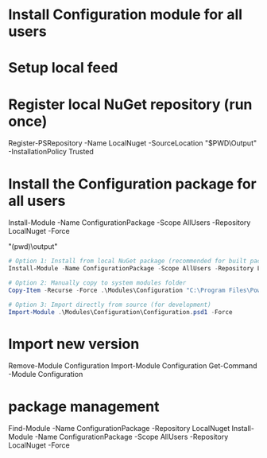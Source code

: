 # Install Configuration module for all users

# Setup local feed

# Register local NuGet repository (run once)
Register-PSRepository -Name LocalNuget -SourceLocation "$PWD\Output" -InstallationPolicy Trusted
# Install the Configuration package for all users
Install-Module -Name ConfigurationPackage -Scope AllUsers -Repository LocalNuget -Force

"$($pwd)\output"





```powershell
# Option 1: Install from local NuGet package (recommended for built packages)
Install-Module -Name ConfigurationPackage -Scope AllUsers -Repository LocalNuget -Force -SourcePath ..\..\Output

# Option 2: Manually copy to system modules folder
Copy-Item -Recurse -Force .\Modules\Configuration "C:\Program Files\PowerShell\Modules\Configuration"

# Option 3: Import directly from source (for development)
Import-Module .\Modules\Configuration\Configuration.psd1 -Force
```

# Import new version
Remove-Module Configuration
Import-Module Configuration
Get-Command -Module Configuration


# package management
Find-Module -Name ConfigurationPackage -Repository LocalNuget
Install-Module -Name ConfigurationPackage -Scope AllUsers -Repository LocalNuget -Force

